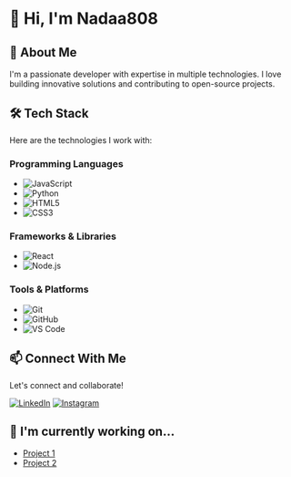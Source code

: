 # 👋 Hi, I'm Nadaa808

## 🚀 About Me
I'm a passionate developer with expertise in multiple technologies. I love building innovative solutions and contributing to open-source projects.

## 🛠️ Tech Stack
Here are the technologies I work with:

### Programming Languages
- ![JavaScript](https://img.shields.io/badge/-JavaScript-F7DF1E?logo=javascript&logoColor=black)
- ![Python](https://img.shields.io/badge/-Python-3776AB?logo=python&logoColor=white)
- ![HTML5](https://img.shields.io/badge/-HTML5-E34F26?logo=html5&logoColor=white)
- ![CSS3](https://img.shields.io/badge/-CSS3-1572B6?logo=css3&logoColor=white)

### Frameworks & Libraries
- ![React](https://img.shields.io/badge/-React-61DAFB?logo=react&logoColor=black)
- ![Node.js](https://img.shields.io/badge/-Node.js-339933?logo=node.js&logoColor=white)

### Tools & Platforms
- ![Git](https://img.shields.io/badge/-Git-F05032?logo=git&logoColor=white)
- ![GitHub](https://img.shields.io/badge/-GitHub-181717?logo=github&logoColor=white)
- ![VS Code](https://img.shields.io/badge/-VS_Code-007ACC?logo=visual-studio-code&logoColor=white)

## 📫 Connect With Me
Let's connect and collaborate!

[![LinkedIn](https://img.shields.io/badge/-LinkedIn-0077B5?logo=linkedin&logoColor=white)](https://linkedin.com/in/yourprofile)
[![Instagram](https://img.shields.io/badge/-Instagram-E4405F?logo=instagram&logoColor=white)](https://instagram.com/yourprofile)

## 🔭 I'm currently working on...
- [Project 1](link-to-project-1)
- [Project 2](link-to-project-2)
